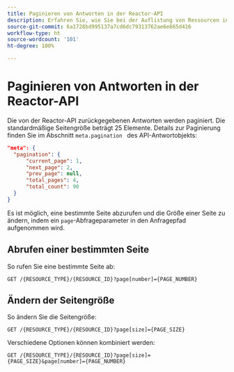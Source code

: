 ```yaml
---
title: Paginieren von Antworten in der Reactor-API
description: Erfahren Sie, wie Sie bei der Auflistung von Ressourcen in der Reactor-API Ergebnisse paginieren.
source-git-commit: 6a1728bd995137a7cd6dc79313762ae6e665d416
workflow-type: ht
source-wordcount: '101'
ht-degree: 100%

---
```


# Paginieren von Antworten in der Reactor-API

Die von der Reactor-API zurückgegebenen Antworten werden paginiert. Die standardmäßige Seitengröße beträgt 25 Elemente. Details zur Paginierung finden Sie im Abschnitt `meta.pagination ` des API-Antwortobjekts:

```json
"meta": {
  "pagination": {
      "current_page": 1,
      "next_page": 2,
      "prev_page": null,
      "total_pages": 4,
      "total_count": 90
  }
}
```

Es ist möglich, eine bestimmte Seite abzurufen und die Größe einer Seite zu ändern, indem ein `page`-Abfrageparameter in den Anfragepfad aufgenommen wird.

## Abrufen einer bestimmten Seite

So rufen Sie eine bestimmte Seite ab:

```http
GET /{RESOURCE_TYPE}/{RESOURCE_ID}?page[number]={PAGE_NUMBER}
```

## Ändern der Seitengröße

So ändern Sie die Seitengröße:

```http
GET /{RESOURCE_TYPE}/{RESOURCE_ID}?page[size]={PAGE_SIZE}
```

Verschiedene Optionen können kombiniert werden:

```http
GET /{RESOURCE_TYPE}/{RESOURCE_ID}?page[size]={PAGE_SIZE}&page[number]={PAGE_NUMBER}
```
